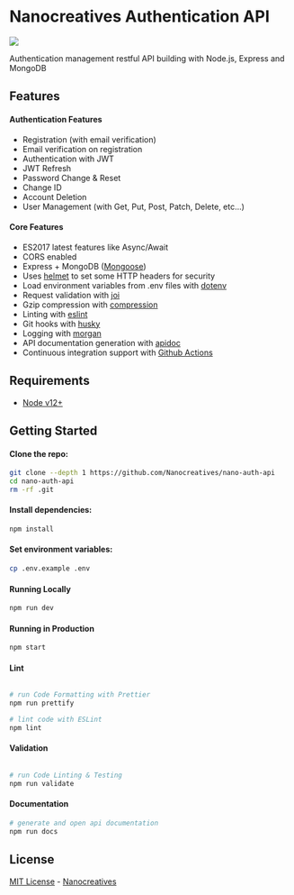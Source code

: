 # Nanocreatives Authentication API

![](https://github.com/Nanocreatives/nano-auth-api/workflows/Continuous%20Integration/badge.svg)

Authentication management restful API building with Node.js, Express and MongoDB

## Features

#### Authentication Features

 - Registration (with email verification)
 - Email verification on registration
 - Authentication with JWT
 - JWT Refresh
 - Password Change & Reset
 - Change ID
 - Account Deletion
 - User Management (with Get, Put, Post, Patch, Delete, etc...)

#### Core Features

 - ES2017 latest features like Async/Await
 - CORS enabled
 - Express + MongoDB ([Mongoose](http://mongoosejs.com/))
 - Uses [helmet](https://github.com/helmetjs/helmet) to set some HTTP headers for security
 - Load environment variables from .env files with [dotenv](https://github.com/rolodato/dotenv-safe)
 - Request validation with [joi](https://github.com/hapijs/joi)
 - Gzip compression with [compression](https://github.com/expressjs/compression)
 - Linting with [eslint](http://eslint.org)
 - Git hooks with [husky](https://github.com/typicode/husky) 
 - Logging with [morgan](https://github.com/expressjs/morgan)
 - API documentation generation with [apidoc](http://apidocjs.com)
 - Continuous integration support with [Github Actions](https://github.com/features/actions)

## Requirements

 - [Node v12+](https://nodejs.org/en/download/current/)

## Getting Started

#### Clone the repo:

```bash
git clone --depth 1 https://github.com/Nanocreatives/nano-auth-api
cd nano-auth-api
rm -rf .git
```

#### Install dependencies:

```bash
npm install
```

#### Set environment variables:

```bash
cp .env.example .env
```

#### Running Locally

```bash
npm run dev
```

#### Running in Production

```bash
npm start
```

#### Lint

```bash

# run Code Formatting with Prettier
npm run prettify

# lint code with ESLint
npm lint

```

#### Validation

```bash

# run Code Linting & Testing
npm run validate

```

#### Documentation

```bash
# generate and open api documentation
npm run docs
```



## License

[MIT License](README.md) - [Nanocreatives](https://github.com/Nanocreatives)